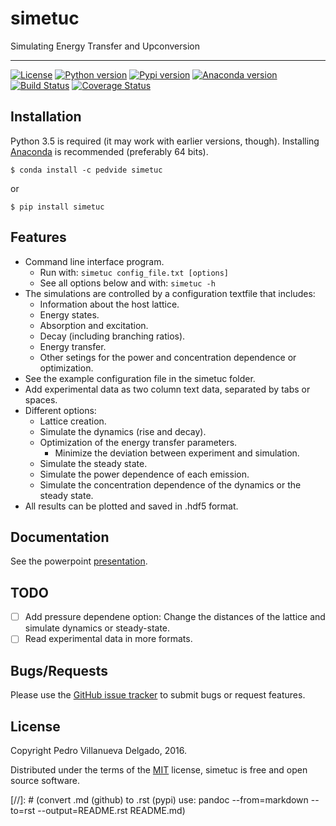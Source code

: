 # simetuc
Simulating Energy Transfer and Upconversion

------

[![License](https://img.shields.io/github/license/pedvide/simetuc.svg)](https://github.com/pedvide/simetuc/blob/master/LICENSE.txt)
[![Python version](https://img.shields.io/pypi/pyversions/simetuc.svg)](https://pypi.python.org/pypi/simetuc)
[![Pypi version](https://img.shields.io/pypi/v/simetuc.svg)](https://pypi.python.org/pypi/simetuc)
[![Anaconda version](https://anaconda.org/pedvide/simetuc/badges/version.svg)](https://anaconda.org/pedvide/simetuc)
[![Build Status](https://travis-ci.org/pedvide/simetuc.svg?branch=master)](https://travis-ci.org/pedvide/simetuc)
[![Coverage Status](https://coveralls.io/repos/github/pedvide/simetuc/badge.svg?branch=master)](https://coveralls.io/github/pedvide/simetuc?branch=master)


## Installation

Python 3.5 is required (it may work with earlier versions, though).
Installing [Anaconda](https://anaconda.org/) is recommended (preferably 64 bits). 


    $ conda install -c pedvide simetuc

or

    $ pip install simetuc

## Features

* Command line interface program.
    * Run with: `simetuc config_file.txt [options]`
    * See all options below and with: `simetuc -h`
* The simulations are controlled by a configuration textfile that includes:
    * Information about the host lattice.
    * Energy states.
    * Absorption and excitation.
    * Decay (including branching ratios).
    * Energy transfer.
    * Other setings for the power and concentration dependence or optimization.
* See the example configuration file in the simetuc folder.
* Add experimental data as two column text data, separated by tabs or spaces.
* Different options:
    * Lattice creation.
    * Simulate the dynamics (rise and decay).
    * Optimization of the energy transfer parameters.
        * Minimize the deviation between experiment and simulation.
    * Simulate the steady state.
    * Simulate the power dependence of each emission.
    * Simulate the concentration dependence of the dynamics or the steady state.
* All results can be plotted and saved in .hdf5 format.

## Documentation

See the powerpoint [presentation](docs/simetuc_presentation).

## TODO

 - [ ] Add pressure dependene option: Change the distances of the lattice and simulate dynamics or steady-state.
 - [ ] Read experimental data in more formats.

## Bugs/Requests

Please use the [GitHub issue tracker](https://github.com/pedvide/simetuc/issues) to submit bugs or request features.

## License


Copyright Pedro Villanueva Delgado, 2016.

Distributed under the terms of the [MIT](LICENSE.txt) license, simetuc is free and open source software.

[//]: # (convert .md (github) to .rst (pypi) use: pandoc --from=markdown --to=rst --output=README.rst README.md)

